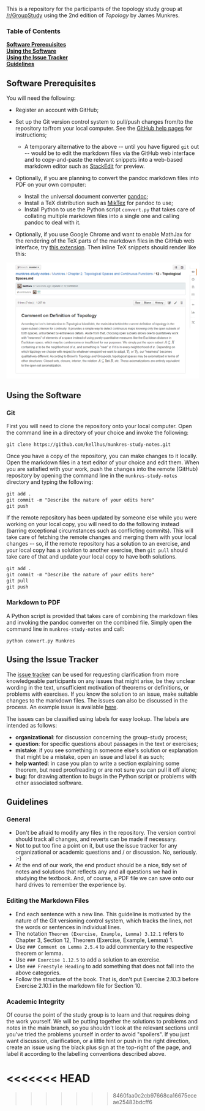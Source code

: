 This is a repository for the participants of the topology study group at [/r/GroupStudy](http://www.reddit.com/r/GroupStudy/comments/37bxf0/) using the 2nd edition of *Topology* by James Munkres.

### Table of Contents
**[Software Prerequisites](#software-prerequisites)**  
**[Using the Software](#using-the-software)**  
**[Using the Issue Tracker](#using-the-issue-tracker)**  
**[Guidelines](#guidelines)**  


## Software Prerequisites

You will need the following:

* Register an account with GitHub;
* Set up the Git version control system to pull/push changes from/to the repository to/from your local computer. See the [GitHub help pages](https://help.github.com/articles/set-up-git/) for instructions;
    - A temporary alternative to the above -- until you have figured `git` out -- would be to edit the markdown files via the GitHub web interface and to copy-and-paste the relevant snippets into a web-based markdown editor such as [StackEdit](https://stackedit.io/) for preview.

* Optionally, if you are planning to convert the pandoc markdown files into PDF on your own computer:
    - Install the universal document converter [pandoc](http://pandoc.org/); 
    - Install a TeX distribution such as [MikTex](http://miktex.org/) for pandoc to use;
    - Install Python to use the Python script `convert.py` that takes care of collating multiple markdown files into a single one and calling pandoc to deal with it.
* Optionally, if you use Google Chrome and want to enable MathJax for the rendering of the TeX parts of the markdown files in the GitHub web interface, try [this extension](https://chrome.google.com/webstore/detail/tex-all-the-things/cbimabofgmfdkicghcadidpemeenbffn). Then inline TeX snippets should render like this:

![screenshot of TeX the World extension in action](https://raw.githubusercontent.com/kellhus/munkres-study-notes/master/assets/chrome-mathjax-example.png)


## Using the Software

### Git

First you will need to clone the repository onto your local computer. Open the command line in a directory of your choice and invoke the following:

```
git clone https://github.com/kellhus/munkres-study-notes.git
```

Once you have a copy of the repository, you can make changes to it locally. Open the markdown files in a text editor of your choice and edit them. When you are satisfied with your work, push the changes into the remote (GitHub) repository by opening the command line in the `munkres-study-notes` directory and typing the following:

```
git add .
git commit -m "Describe the nature of your edits here"
git push
```

If the remote repository has been updated by someone else while you were working on your local copy, you will need to do the following instead (barring exceptional circumstances such as conflicting commits). This will take care of fetching the remote changes and merging them with your local changes -- so, if the remote repository has a solution to an exercise, and your local copy has a solution to another exercise, then `git pull` should take care of that and update your local copy to have both solutions.

```
git add .
git commit -m "Describe the nature of your edits here"
git pull
git push
```

### Markdown to PDF
A Python script is provided that takes care of combining the markdown files and invoking the pandoc converter on the combined file. Simply open the command line in `munkres-study-notes` and call:

```
python convert.py Munkres
```

## Using the Issue Tracker

The [issue tracker](https://github.com/kellhus/munkres-study-notes/issues) can be used for requesting clarification from more knowledgeable participants on any issues that might arise, be they unclear wording in the text, unsufficient motivation of theorems or definitions, or problems with exercises. If you know the solution to an issue, make suitable changes to the markdown files. The issues can also be discussed in the process. An example issue is available [here](https://github.com/kellhus/munkres-study-notes/issues/1).

The issues can be classified using labels for easy lookup. The labels are intended as follows:

* **organizational**: for discussion concerning the group-study process;
* **question**: for specific questions about passages in the text or exercises;
* **mistake**: if you see something in someone else's solution or explanation that might be a mistake, open an issue and label it as such;
* **help wanted**: in case you plan to write a section explaining some theorem, but need proofreading or are not sure you can pull it off alone;
* **bug**: for drawing attention to bugs in the Python script or problems with other associated software.

## Guidelines

### General

* Don't be afraid to modify any files in the repository. The version control should track all changes, and reverts can be made if necessary.
* Not to put too fine a point on it, but use the issue tracker for any organizational or academic questions and / or discussion. No, seriously. :-)
* At the end of our work, the end product should be a nice, tidy set of notes and solutions that reflects any and all questions we had in studying the textbook. And, of course, a PDF file we can save onto our hard drives to remember the experience by.

### Editing the Markdown Files

* End each sentence with a new line. This guideline is motivated by the nature of the Git versioning control system, which tracks the lines, not the words or sentences in individual lines.
* The notation `Theorem (Exercise, Example, Lemma) 3.12.1` refers to Chapter 3, Section 12, Theorem (Exercise, Example, Lemma) 1.
* Use `### Comment on Lemma 2.5.4` to add commentary to the respective theorem or lemma.
* Use `### Exercise 1.12.5` to add a solution to an exercise.
* Use `### Freestyle Heading` to add something that does not fall into the above categories.
* Follow the structure of the book. That is, don't put Exercise 2.10.3 before Exercise 2.10.1 in the markdown file for Section 10.

### Academic Integrity

Of course the point of the study group is to learn and that requires doing the work yourself.  We will be putting together the solutions to problems and notes in the main branch, so you shouldn't look at the relevant sections until you've tried the problems yourself in order to avoid "spoilers".  If you just want discussion, clarification, or a little hint or push in the right direction, create an issue using the black plus sign at the top-right of the page, and label it according to the labelling conventions described above.  

<<<<<<< HEAD
=======
>>>>>>> 8460faa0c2cb97668ca16675eceae25483bdcff6

